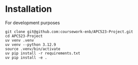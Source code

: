 # Installation

For development purposes

```
git clone git@github.com:coursework-enb/APC523-Project.git
cd APC523-Project
uv venv .venv
uv venv --python 3.12.9
source .venv/bin/activate
uv pip install -r requirements.txt
uv pip install -e .
```
